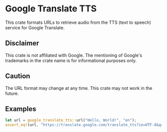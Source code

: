# Google Translate TTS

This crate formats URLs to retrieve audio from the TTS (text to speech) service for Google Translate.

## Disclaimer

This crate is not affiliated with Google. The mentioning of Google's trademarks in the crate name is for informational purposes only.

## Caution

The URL format may change at any time. This crate may not work in the future.

## Examples

```rust
let url = google_translate_tts::url("Hello, World!", "en");
assert_eq!(url, "https://translate.google.com/translate_tts?ie=UTF-8&q=Hello%2C%20World!&tl=en&tk=418730.60457&client=webapp");
```
